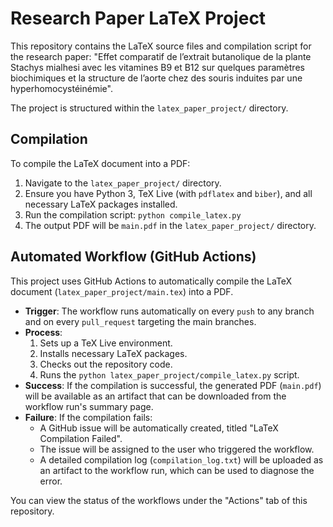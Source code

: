 # Research Paper LaTeX Project

This repository contains the LaTeX source files and compilation script for the research paper: "Effet comparatif de l’extrait butanolique de la plante Stachys mialhesi avec les vitamines B9 et B12 sur quelques paramètres biochimiques et la structure de l’aorte chez des souris induites par une hyperhomocystéinémie".

The project is structured within the `latex_paper_project/` directory.

## Compilation

To compile the LaTeX document into a PDF:
1. Navigate to the `latex_paper_project/` directory.
2. Ensure you have Python 3, TeX Live (with `pdflatex` and `biber`), and all necessary LaTeX packages installed.
3. Run the compilation script: `python compile_latex.py`
4. The output PDF will be `main.pdf` in the `latex_paper_project/` directory.

## Automated Workflow (GitHub Actions)

This project uses GitHub Actions to automatically compile the LaTeX document (`latex_paper_project/main.tex`) into a PDF.

- **Trigger**: The workflow runs automatically on every `push` to any branch and on every `pull_request` targeting the main branches.
- **Process**:
  1. Sets up a TeX Live environment.
  2. Installs necessary LaTeX packages.
  3. Checks out the repository code.
  4. Runs the `python latex_paper_project/compile_latex.py` script.
- **Success**: If the compilation is successful, the generated PDF (`main.pdf`) will be available as an artifact that can be downloaded from the workflow run's summary page.
- **Failure**: If the compilation fails:
  - A GitHub issue will be automatically created, titled "LaTeX Compilation Failed".
  - The issue will be assigned to the user who triggered the workflow.
  - A detailed compilation log (`compilation_log.txt`) will be uploaded as an artifact to the workflow run, which can be used to diagnose the error.

You can view the status of the workflows under the "Actions" tab of this repository.